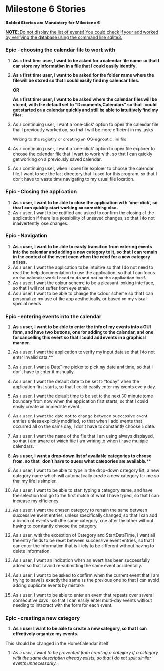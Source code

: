 # Milestone 6 Stories



**Bolded Stories are Mandatory for Milestone 6**

<u>**NOTE**: Do not display the list of events! You could check if your add worked by verifying the database using the command line sqlite3.</u>

### Epic - choosing the calendar file to work with

1. **As a first time user, I want to be asked for a calendar file name so that I can store my information in a file that I could easily identify.**

2. **As a first time user, I want to be asked for the folder name where the file will be stored so that I could easily find my calendar files.**

   **OR**

   **As a first time user, I want to be asked where the calendar files will be stored, with the default set to “Documents/Calendars” so that I could get started on a calendar quickly and still be able to intuitively find my files.**

3. As a continuing user, I want a ‘one-click’ option to open the calendar file that I previously worked on, so that I will be more efficient in my tasks

   Writing to the registry or creating an OS-agnostic .ini file

4. As a continuing user, I want a ‘one-click’ option to open file explorer to choose the calendar file that I want to work with, so that I can quickly get working on a previously saved calendar.

5. As a continuing user, when I open file explorer to choose the calendar file, I want to see the last directory that I used for this program, so that I don’t have to waste time navigating to my usual file location.

### Epic - Closing the application

1. **As a user, I want to be able to close the application with ‘one-click’, so that I can quickly start working on something else.**
2. As a user, I want to be notified and asked to confirm the closing of the application if there is a possibility of unsaved changes, so that I do not inadvertently lose changes.

### Epic - Navigation

1. **As a user, I want to be able to easily transition from entering events into the calendar and adding a new category to it, so that I can remain in the context of the event even when the need for a new category arises.**
2. As a user, I want the application to be intuitive so that I do not need to read the help documentation to use the application, so that I can focus on the calendar work I need to do and not on the application itself.
3. As a user, I want the colour scheme to be a pleasant looking interface, so that I will not suffer from eye strain.
4. As a user, I want to be able to change the colour scheme so that I can personalize my use of the app aesthetically, or based on my visual special needs.

### Epic - entering events into the calendar

1. **As a user, I want to be able to enter the info of my events into a GUI form, and have two buttons, one for adding to the calendar, and one for cancelling this event so that I could add events in a graphical manner.**

2. As a user, I want the application to verify my input data so that I do not enter invalid data.**

3. As a user, I want a DateTime picker to pick my date and time, so that I don’t have to enter it manually.

4. As a user, I want the default date to be set to “today” when the application first starts, so that I could easily enter my events every day.
   
5. As a user, I want the default time to be set to the next 30 minute tome boundary from now when the application first starts, so that I could easily create an immediate event.

5. As a user, I want the date not to change between successive event entries unless explicitly modified, so that when I add events that occurred all on the same day, I don’t have to constantly choose a date.

6. As a user, I want the name of the file that I am using always displayed, so that I am aware of which file I am writing to when I have multiple calendars.

7. **As a user, I want a drop-down list of available categories to choose from, so that I don’t have to guess what categories are available.****

8. As a user, I want to be able to type in the drop-down category list, a new category name which will automatically create a new category for me so that my life is simpler.

9. As a user, I want to be able to start typing a category name, and have the selection tool go to the first match of what I have typed, so that I can increase my efficiency.

10. As a user, I want the chosen category to remain the same between successive event entries, unless specifically changed, so that I can add a bunch of events with the same category, one after the other without having to constantly choose the category.

11. As a user, with the exception of Category and StartDateTime, I want all the entry fields to be reset between successive event entries, so that I can enter the information that is likely to be different without having to delete information.

12. As a user, I want an indication when an event has been successfully added so that I avoid re-submitting the same event accidentally. 

13. As a user, I want to be asked to confirm when the current event that I am trying to save is exactly the same as the previous one so that I can avoid adding duplicate events by mistake

15. As a user, I want to be able to enter an event that repeats over several consecutive days , so that I can easily enter multi-day events without needing to intecract with the form for each event.

### Epic - creating a new category

1. **As a user I want to be able to create a new category, so that I can effectively organize my events.**

   

This should be changed in the HomeCalendar itself

1. *As a user, I want to be prevented from creating a category if a category with the same description already exists, so that I do not split similar events unnecessarily.*
